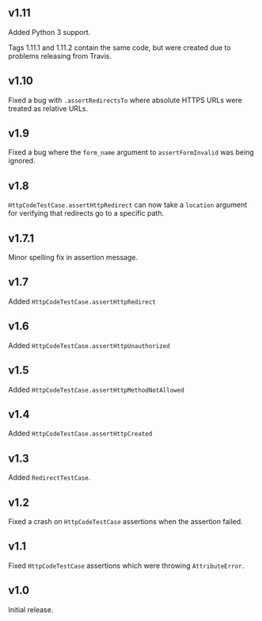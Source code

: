 ## v1.11

Added Python 3 support.

Tags 1.11.1 and 1.11.2 contain the same code, but were created due to
problems releasing from Travis.

## v1.10

Fixed a bug with `.assertRedirectsTo` where absolute HTTPS URLs were
treated as relative URLs.

## v1.9

Fixed a bug where the `form_name` argument to `assertFormInvalid` was
being ignored.

## v1.8

`HttpCodeTestCase.assertHttpRedirect` can now take a `location`
argument for verifying that redirects go to a specific path.

## v1.7.1

Minor spelling fix in assertion message.

## v1.7

Added `HttpCodeTestCase.assertHttpRedirect`

## v1.6

Added `HttpCodeTestCase.assertHttpUnauthorized`

## v1.5

Added `HttpCodeTestCase.assertHttpMethodNotAllowed`

## v1.4

Added `HttpCodeTestCase.assertHttpCreated`

## v1.3

Added `RedirectTestCase`.

## v1.2

Fixed a crash on `HttpCodeTestCase` assertions when the assertion
failed.

## v1.1

Fixed `HttpCodeTestCase` assertions which were throwing
`AttributeError`.

## v1.0

Initial release.
